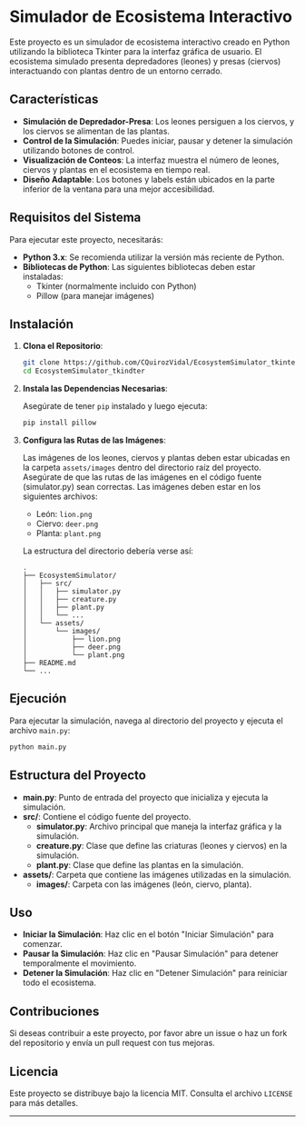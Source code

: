 # Simulador de Ecosistema Interactivo

Este proyecto es un simulador de ecosistema interactivo creado en Python utilizando la biblioteca Tkinter para la interfaz gráfica de usuario. El ecosistema simulado presenta depredadores (leones) y presas (ciervos) interactuando con plantas dentro de un entorno cerrado.

## Características

- **Simulación de Depredador-Presa**: Los leones persiguen a los ciervos, y los ciervos se alimentan de las plantas.
- **Control de la Simulación**: Puedes iniciar, pausar y detener la simulación utilizando botones de control.
- **Visualización de Conteos**: La interfaz muestra el número de leones, ciervos y plantas en el ecosistema en tiempo real.
- **Diseño Adaptable**: Los botones y labels están ubicados en la parte inferior de la ventana para una mejor accesibilidad.

## Requisitos del Sistema

Para ejecutar este proyecto, necesitarás:

- **Python 3.x**: Se recomienda utilizar la versión más reciente de Python.
- **Bibliotecas de Python**: Las siguientes bibliotecas deben estar instaladas:
  - Tkinter (normalmente incluido con Python)
  - Pillow (para manejar imágenes)

## Instalación

1. **Clona el Repositorio**:

    ```bash
    git clone https://github.com/CQuirozVidal/EcosystemSimulator_tkinter.git
    cd EcosystemSimulator_tkindter
    ```

2. **Instala las Dependencias Necesarias**:

    Asegúrate de tener `pip` instalado y luego ejecuta:

    ```bash
    pip install pillow
    ```

3. **Configura las Rutas de las Imágenes**:

    Las imágenes de los leones, ciervos y plantas deben estar ubicadas en la carpeta `assets/images` dentro del directorio raíz del proyecto. Asegúrate de que las rutas de las imágenes en el código fuente (simulator.py) sean correctas. Las imágenes deben estar en los siguientes archivos:

    - León: `lion.png`
    - Ciervo: `deer.png`
    - Planta: `plant.png`

    La estructura del directorio debería verse así:

    ```
    .
    ├── EcosystemSimulator/
    │   ├── src/
    │   │   ├── simulator.py
    │   │   ├── creature.py
    │   │   ├── plant.py
    │   │   └── ...
    │   └── assets/
    │       └── images/
    │           ├── lion.png
    │           ├── deer.png
    │           └── plant.png
    ├── README.md
    └── ...
    ```

## Ejecución

Para ejecutar la simulación, navega al directorio del proyecto y ejecuta el archivo `main.py`:

```bash
python main.py
```

## Estructura del Proyecto

- **main.py**: Punto de entrada del proyecto que inicializa y ejecuta la simulación.
- **src/**: Contiene el código fuente del proyecto.
  - **simulator.py**: Archivo principal que maneja la interfaz gráfica y la simulación.
  - **creature.py**: Clase que define las criaturas (leones y ciervos) en la simulación.
  - **plant.py**: Clase que define las plantas en la simulación.
- **assets/**: Carpeta que contiene las imágenes utilizadas en la simulación.
  - **images/**: Carpeta con las imágenes (león, ciervo, planta).

## Uso

- **Iniciar la Simulación**: Haz clic en el botón "Iniciar Simulación" para comenzar.
- **Pausar la Simulación**: Haz clic en "Pausar Simulación" para detener temporalmente el movimiento.
- **Detener la Simulación**: Haz clic en "Detener Simulación" para reiniciar todo el ecosistema.

## Contribuciones

Si deseas contribuir a este proyecto, por favor abre un issue o haz un fork del repositorio y envía un pull request con tus mejoras.

## Licencia

Este proyecto se distribuye bajo la licencia MIT. Consulta el archivo `LICENSE` para más detalles.

---